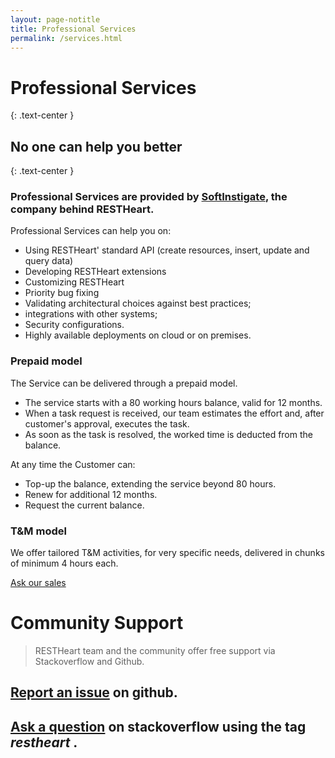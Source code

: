 ```yaml
---
layout: page-notitle
title: Professional Services
permalink: /services.html
---
```


# Professional Services

{: .text-center }
## __No one can help you better__

{: .text-center }
### Professional Services are provided by [SoftInstigate](https://www.softinstigate.com), the company behind RESTHeart.

Professional Services can help you on:

* Using RESTHeart' standard API (create resources, insert, update and query data)
* Developing RESTHeart extensions
* Customizing RESTHeart
* Priority bug fixing
* Validating architectural choices against best practices;
* integrations with other systems;
* Security configurations.
* Highly available deployments on cloud or on premises.

### Prepaid model

The Service can be delivered through a prepaid model.

* The service starts with a 80 working hours balance, valid for 12 months.
* When a task request is received, our team estimates the effort and, after customer's approval, executes the task.
* As soon as the task is resolved, the worked time is deducted from the balance.

At any time the Customer can:

* Top-up the balance, extending the service beyond 80 hours.
* Renew for additional 12 months.
* Request the current balance.

### T&M model 

We offer tailored T&M activities, for very specific needs, delivered in chunks of minimum 4 hours each.

<section class="slice pt-0 text-center" id="quote">
<div class="container">
    <a href="mailto:info@softinstigate.com?subject=RESTHeart profession services inquiry" class="btn btn-primary btn-sm">Ask our sales</a>
</div>
</section>

# Community Support

> RESTHeart team and the community offer free support via Stackoverflow and Github.

## <a class="btn btn-info" href="https://github.com/SoftInstigate/restheart/issues/new">Report an issue</a> on github.

## <a class="btn btn-warning" href="https://stackoverflow.com/questions/tagged/restheart">Ask a question</a> on stackoverflow using the tag _restheart_ .
